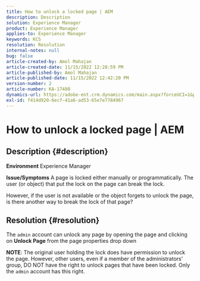 ```yaml
---
title: How to unlock a locked page | AEM
description: Description
solution: Experience Manager
product: Experience Manager
applies-to: Experience Manager
keywords: KCS
resolution: Resolution
internal-notes: null
bug: false
article-created-by: Amol Mahajan
article-created-date: 11/15/2022 12:28:59 PM
article-published-by: Amol Mahajan
article-published-date: 11/15/2022 12:42:20 PM
version-number: 2
article-number: KA-17480
dynamics-url: https://adobe-ent.crm.dynamics.com/main.aspx?forceUCI=1&pagetype=entityrecord&etn=knowledgearticle&id=0b30dc0f-e164-ed11-9561-6045bd006a22
exl-id: f414d920-6ecf-41a6-ad53-65e7e7784967
---
```

# How to unlock a locked page | AEM

## Description {#description}

<b>Environment</b>
Experience Manager


<b>Issue/Symptoms</b>
A page is locked either manually or programmatically. The user (or object) that put the lock on the page can break the lock.

However, if the user is not available or the object forgets to unlock the page, is there another way to break the lock of that page?


## Resolution {#resolution}


The `admin` account can unlock any page by opening the page and clicking on <b>Unlock Page</b> from the page properties drop down

<b>NOTE</b>: The original user holding the lock does have permission to unlock the page. However, other users, even if a member of the administrators' group, DO NOT have the right to unlock pages that have been locked. Only the `admin` account has this right.
